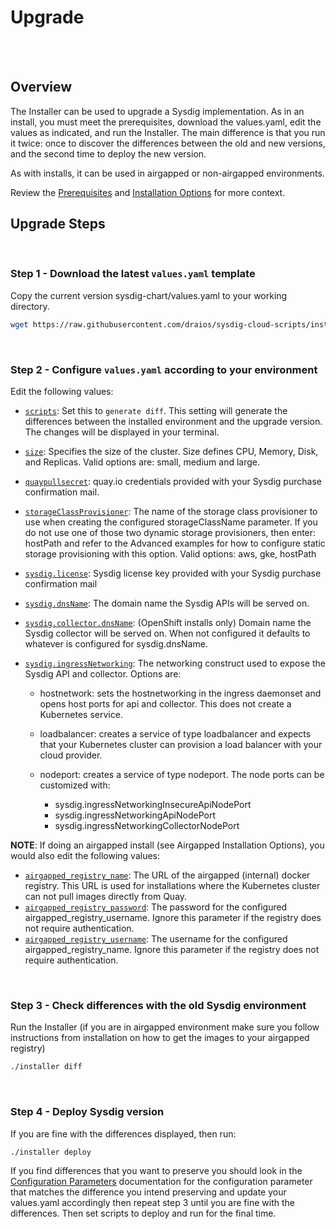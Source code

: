 <!-- Space: TOOLS -->
<!-- Parent: Installer -->
<!-- Title: Upgrade -->
<!-- Layout: plain -->

# Upgrade

<br />

<!-- Include: ac:toc -->

<br />

## Overview

The Installer can be used to upgrade a Sysdig implementation. As in an
install, you must meet the prerequisites, download the values.yaml, edit the
values as indicated, and run the Installer. The main difference is that you
run it twice: once to discover the differences between the old and new
versions, and the second time to deploy the new version.

As with installs, it can be used in airgapped or non-airgapped environments.

Review the [Prerequisites](../README.md#prerequisites) and [Installation
Options](../README.md#quickstart-install) for more context.

## Upgrade Steps

<br />

### Step 1 - Download the latest `values.yaml` template

Copy the current version sysdig-chart/values.yaml to your working directory.

```bash
wget https://raw.githubusercontent.com/draios/sysdig-cloud-scripts/installer/installer/values.yaml
```

<br />

### Step 2 - Configure `values.yaml` according to your environment

Edit the following values:

- [`scripts`](docs/configuration_parameters.md#scripts): Set this to
  `generate diff`. This setting will generate the differences between the
  installed environment and the upgrade version. The changes will be displayed
  in your terminal.
- [`size`](docs/configuration_parameters.md#size): Specifies the size of the
  cluster. Size defines CPU, Memory, Disk, and Replicas. Valid options are:
  small, medium and large.
- [`quaypullsecret`](docs/configuration_parameters.md#quaypullsecret):
  quay.io credentials provided with your Sysdig purchase confirmation mail.
- [`storageClassProvisioner`](docs/configuration_parameters.md#storageClassProvisioner):
  The name of the storage class provisioner to use when creating the
  configured storageClassName parameter. If you do not use one of those two
  dynamic storage provisioners, then enter: hostPath and refer to the Advanced
  examples for how to configure static storage provisioning with this option.
  Valid options: aws, gke, hostPath
- [`sysdig.license`](docs/configuration_parameters.md#sysdiglicense): Sysdig license key
  provided with your Sysdig purchase confirmation mail
- [`sysdig.dnsName`](docs/configuration_parameters.md#sysdigdnsName): The domain name
  the Sysdig APIs will be served on.
- [`sysdig.collector.dnsName`](docs/configuration_parameters.md#sysdigcollectordnsName):
  (OpenShift installs only) Domain name the Sysdig collector will be served on.
  When not configured it defaults to whatever is configured for sysdig.dnsName.
- [`sysdig.ingressNetworking`](docs/configuration_parameters.md#sysdigingressnetworking):
  The networking construct used to expose the Sysdig API and collector. Options
  are:

  - hostnetwork: sets the hostnetworking in the ingress daemonset and opens
    host ports for api and collector. This does not create a Kubernetes service.
  - loadbalancer: creates a service of type loadbalancer and expects that
    your Kubernetes cluster can provision a load balancer with your cloud provider.
  - nodeport: creates a service of type nodeport. The node ports can be
    customized with:

    - sysdig.ingressNetworkingInsecureApiNodePort
    - sysdig.ingressNetworkingApiNodePort
    - sysdig.ingressNetworkingCollectorNodePort

**NOTE**: If doing an airgapped install (see Airgapped Installation Options), you
would also edit the following values:

- [`airgapped_registry_name`](docs/configuration_parameters.md#airgapped_registry_name):
  The URL of the airgapped (internal) docker registry. This URL is used for
  installations where the Kubernetes cluster can not pull images directly from
  Quay.
- [`airgapped_registry_password`](docs/configuration_parameters.md#airgapped_registry_password):
  The password for the configured airgapped_registry_username. Ignore this
  parameter if the registry does not require authentication.
- [`airgapped_registry_username`](docs/configuration_parameters.md#airgapped_registry_username):
  The username for the configured airgapped_registry_name. Ignore this
  parameter if the registry does not require authentication.

<br />

### Step 3 - Check differences with the old Sysdig environment

Run the Installer (if you are in airgapped environment make sure you follow
instructions from installation on how to get the images to your airgapped
registry)

```bash
./installer diff
```

<br />

### Step 4 - Deploy Sysdig version

If you are fine with the differences displayed, then run:

```bash
./installer deploy
```

If you find differences that you want to preserve you should
look in the [Configuration Parameters](docs/configuration_parameters.md)
documentation for the configuration parameter that matches the difference
you intend preserving and update your values.yaml accordingly then repeat
step 3 until you are fine with the differences. Then set scripts to deploy
and run for the final time.

<br />
